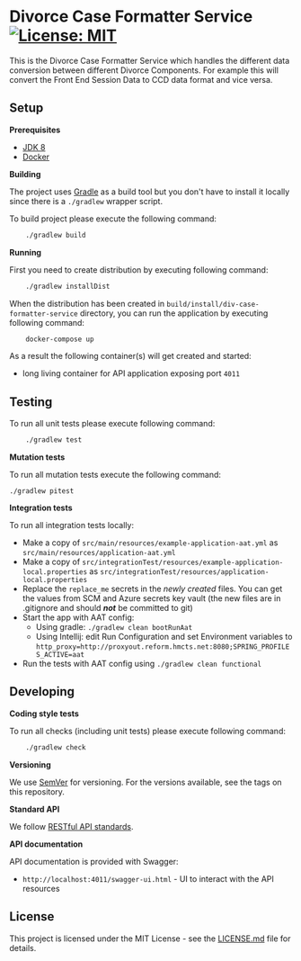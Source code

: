 # Divorce Case Formatter Service [![License: MIT](https://img.shields.io/badge/License-MIT-yellow.svg)](https://opensource.org/licenses/MIT)

This is the Divorce Case Formatter Service which handles the different data conversion between different Divorce Components.
For example this will convert the Front End Session Data to CCD data format and vice versa.

## Setup

**Prerequisites**

- [JDK 8](https://www.oracle.com/java)
- [Docker](https://www.docker.com)

**Building**

The project uses [Gradle](https://gradle.org) as a build tool but you don't have to install it locally since there is a
`./gradlew` wrapper script.

To build project please execute the following command:

```bash
    ./gradlew build
```

**Running**

First you need to create distribution by executing following command:

```bash
    ./gradlew installDist
```

When the distribution has been created in `build/install/div-case-formatter-service` directory,
you can run the application by executing following command:

```bash
    docker-compose up
```

As a result the following container(s) will get created and started:
 - long living container for API application exposing port `4011`

## Testing

To run all unit tests please execute following command:

```bash
    ./gradlew test
```


**Mutation tests**

To run all mutation tests execute the following command:

```
./gradlew pitest

```

**Integration tests**

To run all integration tests locally:

* Make a copy of `src/main/resources/example-application-aat.yml` as `src/main/resources/application-aat.yml`
* Make a copy of `src/integrationTest/resources/example-application-local.properties` as `src/integrationTest/resources/application-local.properties`
* Replace the `replace_me` secrets in the _newly created_ files. You can get the values from SCM and Azure secrets key vault (the new files are in .gitignore and should ***not*** be committed to git)
* Start the app with AAT config:
  * Using gradle: `./gradlew clean bootRunAat`
  * Using Intellij: edit Run Configuration and set Environment variables to `http_proxy=http://proxyout.reform.hmcts.net:8080;SPRING_PROFILES_ACTIVE=aat`
* Run the tests with AAT config using `./gradlew clean functional`

## Developing

**Coding style tests**

To run all checks (including unit tests) please execute following command:

```bash
    ./gradlew check
```

**Versioning**

We use [SemVer](http://semver.org/) for versioning.
For the versions available, see the tags on this repository.

**Standard API**

We follow [RESTful API standards](https://hmcts.github.io/restful-api-standards/).

**API documentation**

API documentation is provided with Swagger:
 - `http://localhost:4011/swagger-ui.html` - UI to interact with the API resources

## License

This project is licensed under the MIT License - see the [LICENSE.md](LICENSE.md) file for details.

